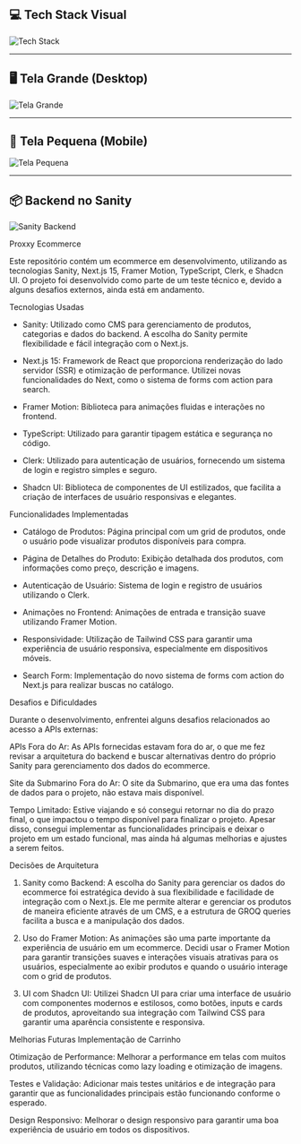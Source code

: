 ## 💻 Tech Stack Visual

![Tech Stack](./public/techstack.png)

---

## 🖥️ Tela Grande (Desktop)

![Tela Grande](./public/telagrande.png)

---

## 📱 Tela Pequena (Mobile)

![Tela Pequena](./public/telapequena.png)

---

## 📦 Backend no Sanity

![Sanity Backend](./public/sanitybackend.png)




Proxxy Ecommerce 


Este repositório contém um ecommerce em desenvolvimento, utilizando as tecnologias Sanity, Next.js 15, Framer Motion, TypeScript, Clerk, e Shadcn UI. O projeto foi desenvolvido como parte de um teste técnico e, devido a alguns desafios externos, ainda está em andamento.

Tecnologias Usadas
* Sanity: Utilizado como CMS para gerenciamento de produtos, categorias e dados do backend. A escolha do Sanity permite flexibilidade e fácil integração com o Next.js.

* Next.js 15: Framework de React que proporciona renderização do lado servidor (SSR) e otimização de performance. Utilizei novas funcionalidades do Next, como o sistema de forms com action para search.

* Framer Motion: Biblioteca para animações fluidas e interações no frontend.

* TypeScript: Utilizado para garantir tipagem estática e segurança no código.

* Clerk: Utilizado para autenticação de usuários, fornecendo um sistema de login e registro simples e seguro.

* Shadcn UI: Biblioteca de componentes de UI estilizados, que facilita a criação de interfaces de usuário responsivas e elegantes.

Funcionalidades Implementadas
* Catálogo de Produtos: Página principal com um grid de produtos, onde o usuário pode visualizar produtos disponíveis para compra.

* Página de Detalhes do Produto: Exibição detalhada dos produtos, com informações como preço, descrição e imagens.

* Autenticação de Usuário: Sistema de login e registro de usuários utilizando o Clerk.

* Animações no Frontend: Animações de entrada e transição suave utilizando Framer Motion.

* Responsividade: Utilização de Tailwind CSS para garantir uma experiência de usuário responsiva, especialmente em dispositivos móveis.

* Search Form: Implementação do novo sistema de forms com action do Next.js para realizar buscas no catálogo.

Desafios e Dificuldades

Durante o desenvolvimento, enfrentei alguns desafios relacionados ao acesso a APIs externas:

APIs Fora do Ar: As APIs fornecidas estavam fora do ar, o que me fez revisar a arquitetura do backend e buscar alternativas dentro do próprio Sanity para gerenciamento dos dados do ecommerce.

Site da Submarino Fora do Ar: O site da Submarino, que era uma das fontes de dados para o projeto, não estava mais disponível.

Tempo Limitado: Estive viajando e só consegui retornar no dia do prazo final, o que impactou o tempo disponível para finalizar o projeto. Apesar disso, consegui implementar as funcionalidades principais e deixar o projeto em um estado funcional, mas ainda há algumas melhorias e ajustes a serem feitos.

Decisões de Arquitetura
1. Sanity como Backend:
A escolha do Sanity para gerenciar os dados do ecommerce foi estratégica devido à sua flexibilidade e facilidade de integração com o Next.js. Ele me permite alterar e gerenciar os produtos de maneira eficiente através de um CMS, e a estrutura de GROQ queries facilita a busca e a manipulação dos dados.

2. Uso do Framer Motion:
As animações são uma parte importante da experiência de usuário em um ecommerce. Decidi usar o Framer Motion para garantir transições suaves e interações visuais atrativas para os usuários, especialmente ao exibir produtos e quando o usuário interage com o grid de produtos.

3. UI com Shadcn UI:
Utilizei Shadcn UI para criar uma interface de usuário com componentes modernos e estilosos, como botões, inputs e cards de produtos, aproveitando sua integração com Tailwind CSS para garantir uma aparência consistente e responsiva.

Melhorias Futuras
Implementação de Carrinho

Otimização de Performance: Melhorar a performance em telas com muitos produtos, utilizando técnicas como lazy loading e otimização de imagens.

Testes e Validação: Adicionar mais testes unitários e de integração para garantir que as funcionalidades principais estão funcionando conforme o esperado.

Design Responsivo: Melhorar o design responsivo para garantir uma boa experiência de usuário em todos os dispositivos.
